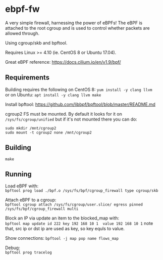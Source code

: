# ebpf-fw

A very simple firewall, harnessing the power of eBPFs! The eBPF is attached to the root cgroup and is used to control whether packets are allowed through.

Using cgroup/skb and bpftool.

Requires Linux >= 4.10 (ie. CentOS 8 or Ubuntu 17.04).

Great eBPF reference: <https://docs.cilium.io/en/v1.9/bpf/>


## Requirements

Building requires the following on CentOS 8:
`yum install -y clang llvm `  
or on Ubuntu:
`apt install -y clang llvm make`

Install bpftool: <https://github.com/libbpf/bpftool/blob/master/README.md>


cgroup2 FS must be mounted. By default it looks for it on `/sys/fs/cgroup/unified` but if it's not mounted there you can do:
```
sudo mkdir /mnt/cgroup2
sudo mount -t cgroup2 none /mnt/cgroup2
```


## Building

`make`


## Running

Load eBPF with:  
`bpftool prog load ./bpf.o /sys/fs/bpf/cgroup_firewall type cgroup/skb`

Attach eBPF to a cgroup:  
`bpftool cgroup attach /sys/fs/cgroup/user.slice/ egress pinned /sys/fs/bpf/cgroup_firewall multi`

Block an IP via update an item to the blocked_map with:  
`bpftool map update id 222 key 192 168 10 1  value 192 168 10 1`
note that, src ip or dst ip are used as key, so key equls to value.

Show connections:
`bpftool -j map pop name flows_map`

Debug:  
`bpftool prog tracelog`

